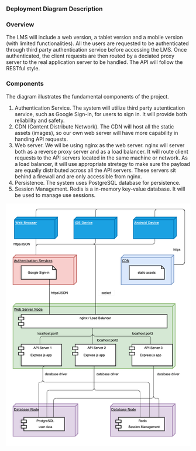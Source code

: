### Deployment Diagram Description

### Overview

The LMS will include a web version, a tablet version and a mobile version (with limited functionalities). All the users are requested to be authenticated through third party authentication service before accessing the LMS. Once authenticated, the client requests are then routed by a deciated proxy server to the real application server to be handled. The API will follow the RESTful style.

### Components

The diagram illustrates the fundamental components of the project.

1. Authentication Service. The system will utilize third party autentication service, such as Google Sign-in, for users to sign in. It will provide both reliability and safety.
2. CDN (Content Distribute Network). The CDN will host all the static assets (images), so our own web server will have more capability in handing API requests.
3. Web server. We wil be using nginx as the web server. nginx will server both as a reverse proxy server and as a load balancer. It will route client requests to the API servers located in the same machine or network. As a load balancer, it will use appropriate stretegy to make sure the payload are equally distributed across all the API servers. These servers sit behind a firewall and are only accessible from nginx.
4. Persistence. The system uses PostgreSQL database for persistence.
5. Session Management. Redis is a in-memory key-value database. It will be used to manage use sessions.

![Deployment Diagram](deployment_diagram.png)
